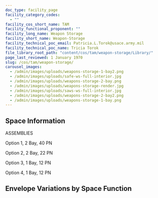 ```yaml
---
doc_type: facility_page
facility_category_codes:
  - ""
facility_cos_short_name: TAM
facility_functional_proponent: ""
facility_long_name: Weapon Storage
facility_short_name: Weapon-Storage
facility_technical_poc_email: Patricia.L.Torok@usace.army.mil
facility_technical_poc_name: Tricia Torok
file_library_root_path: "content/cos/tam/weapon-storage/Library/"
page_last_reviewed: 1 January 1970
slug: /cos/tam/weapon-storage/
carousel_images:
  - /admin/images/uploads/weapons-storage-1-bay2.png
  - /admin/images/uploads/safe-ws-full-interior.jpg
  - /admin/images/uploads/weapons-storage-2-bay.png
  - /admin/images/uploads/weapons-storage-render.jpg
  - /admin/images/uploads/saws-ws-full-interior.jpg
  - /admin/images/uploads/weapons-storage-2-bay2.png
  - /admin/images/uploads/weapons-storage-1-bay.png
---
```


## Space Information

ASSEMBLIES

Option 1, 2 Bay, 40 PN

Option 2, 2 Bay, 22 PN

Option 3, 1 Bay, 12 PN

Option 4, 1 Bay, 12 PN

## Envelope Variations by Space Function
